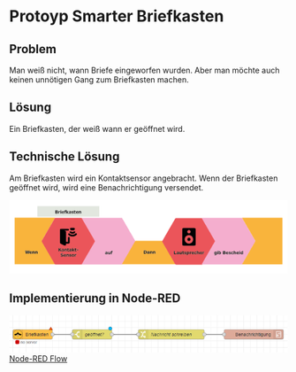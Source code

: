 # Protoyp Smarter Briefkasten

## Problem

Man weiß nicht, wann Briefe eingeworfen wurden. Aber man möchte auch keinen unnötigen Gang zum Briefkasten machen.

## Lösung

Ein Briefkasten, der weiß wann er geöffnet wird.

## Technische Lösung

Am Briefkasten wird ein Kontaktsensor angebracht. Wenn der Briefkasten geöffnet wird, wird eine Benachrichtigung versendet.

![Image](analoger_prototyp.png?raw=true)

## Implementierung in Node-RED

![Image](node-red.png?raw=true)\
[Node-RED Flow](node-red.json)
